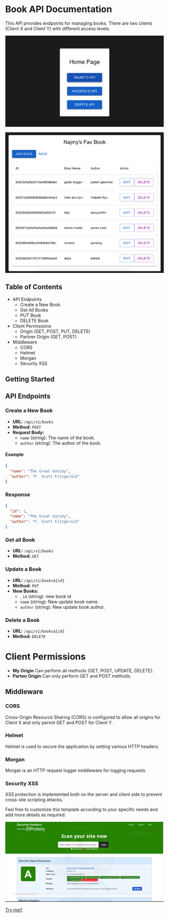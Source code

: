 
# Book API Documentation

This API provides endpoints for managing books. There are two clients (Client X and Client Y) with different access levels.

![Local Image](./assets/3.png)

![Local Image](./assets/2.png)

## Table of Contents

- API Endpoints
  - Create a New Book
  - Get All Books
  - PUT Book
  - DELETE Book
- Client Permissions
    - Origin (GET, POST, PUT, DELETE)
    - Partner Origin (GET, POST) 
- Middleware
  - CORS
  - Helmet
  - Morgan
  - Security XSS

## Getting Started

## API Endpoints

### Create a New Book

- **URL:** `/api/v1/books`
- **Method:** `POST`
- **Request Body:**
  - `name` (string): The name of the book.
  - `author` (string): The author of the book.

#### Example

```json
{
  "name": "The Great Gatsby",
  "author": "F. Scott Fitzgerald"
}
```

### Response
```json
{
  "id": 1,
  "name": "The Great Gatsby",
  "author": "F. Scott Fitzgerald"
}
```

### Get all Book

- **URL:** `/api/v1/books`
- **Method:** `GET`

### Update a Book

- **URL:** `/api/v1/books${id}`
- **Method:** `PUT`
- **New Books:**
    - `_id` (string): new book id
  - `name` (string): New update book name.
  - `author` (string): New update book author.

### Delete a Book

- **URL:** `/api/v1/books${id}`
- **Method:** `DELETE`


# Client Permissions

- **My Origin** Can perform all methods (GET, POST, UPDATE, DELETE).
- **Parten Origin** Can only perform GET and POST methods.

## Middleware

### CORS

Cross-Origin Resource Sharing (CORS) is configured to allow all origins for Client X and only permit GET and POST for Client Y.

### Helmet

Helmet is used to secure the application by setting various HTTP headers.

### Morgan

Morgan is an HTTP request logger middleware for logging requests.

### Security XSS

XSS protection is implemented both on the server and client side to prevent cross-site scripting attacks.

Feel free to customize this template according to your specific needs and add more details as required.


![Local Image](./assets/1.png)


[Try me!!](https://week-15-mnajmytsss.vercel.app/)



